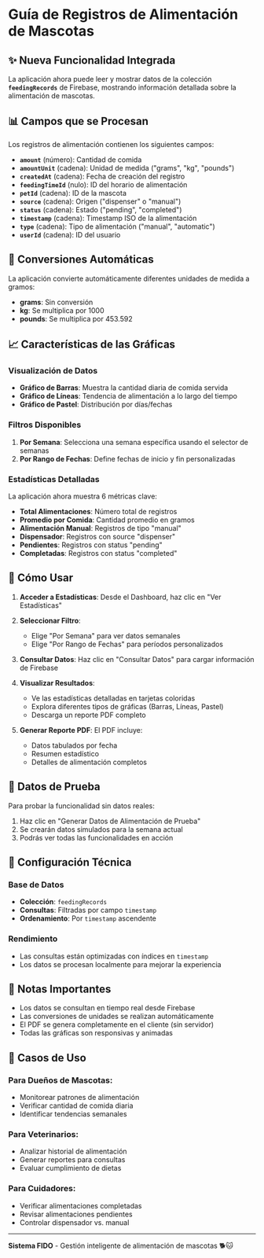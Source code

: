 # Guía de Registros de Alimentación de Mascotas

## ✨ Nueva Funcionalidad Integrada

La aplicación ahora puede leer y mostrar datos de la colección **`feedingRecords`** de Firebase, mostrando información detallada sobre la alimentación de mascotas.

## 📊 Campos que se Procesan

Los registros de alimentación contienen los siguientes campos:

- **`amount`** (número): Cantidad de comida
- **`amountUnit`** (cadena): Unidad de medida ("grams", "kg", "pounds")
- **`createdAt`** (cadena): Fecha de creación del registro
- **`feedingTimeId`** (nulo): ID del horario de alimentación
- **`petId`** (cadena): ID de la mascota
- **`source`** (cadena): Origen ("dispenser" o "manual")
- **`status`** (cadena): Estado ("pending", "completed")
- **`timestamp`** (cadena): Timestamp ISO de la alimentación
- **`type`** (cadena): Tipo de alimentación ("manual", "automatic")
- **`userId`** (cadena): ID del usuario

## 🔄 Conversiones Automáticas

La aplicación convierte automáticamente diferentes unidades de medida a gramos:
- **grams**: Sin conversión
- **kg**: Se multiplica por 1000
- **pounds**: Se multiplica por 453.592

## 📈 Características de las Gráficas

### Visualización de Datos
- **Gráfico de Barras**: Muestra la cantidad diaria de comida servida
- **Gráfico de Líneas**: Tendencia de alimentación a lo largo del tiempo
- **Gráfico de Pastel**: Distribución por días/fechas

### Filtros Disponibles
1. **Por Semana**: Selecciona una semana específica usando el selector de semanas
2. **Por Rango de Fechas**: Define fechas de inicio y fin personalizadas

### Estadísticas Detalladas
La aplicación ahora muestra 6 métricas clave:
- **Total Alimentaciones**: Número total de registros
- **Promedio por Comida**: Cantidad promedio en gramos
- **Alimentación Manual**: Registros de tipo "manual"
- **Dispensador**: Registros con source "dispenser"
- **Pendientes**: Registros con status "pending"
- **Completadas**: Registros con status "completed"

## 🚀 Cómo Usar

1. **Acceder a Estadísticas**: Desde el Dashboard, haz clic en "Ver Estadísticas"

2. **Seleccionar Filtro**:
   - Elige "Por Semana" para ver datos semanales
   - Elige "Por Rango de Fechas" para períodos personalizados

3. **Consultar Datos**: Haz clic en "Consultar Datos" para cargar información de Firebase

4. **Visualizar Resultados**:
   - Ve las estadísticas detalladas en tarjetas coloridas
   - Explora diferentes tipos de gráficas (Barras, Líneas, Pastel)
   - Descarga un reporte PDF completo

5. **Generar Reporte PDF**: El PDF incluye:
   - Datos tabulados por fecha
   - Resumen estadístico
   - Detalles de alimentación completos

## 🧪 Datos de Prueba

Para probar la funcionalidad sin datos reales:
1. Haz clic en "Generar Datos de Alimentación de Prueba"
2. Se crearán datos simulados para la semana actual
3. Podrás ver todas las funcionalidades en acción

## 🔧 Configuración Técnica

### Base de Datos
- **Colección**: `feedingRecords`
- **Consultas**: Filtradas por campo `timestamp`
- **Ordenamiento**: Por `timestamp` ascendente

### Rendimiento
- Las consultas están optimizadas con índices en `timestamp`
- Los datos se procesan localmente para mejorar la experiencia

## 📝 Notas Importantes

- Los datos se consultan en tiempo real desde Firebase
- Las conversiones de unidades se realizan automáticamente
- El PDF se genera completamente en el cliente (sin servidor)
- Todas las gráficas son responsivas y animadas

## 🎯 Casos de Uso

### Para Dueños de Mascotas:
- Monitorear patrones de alimentación
- Verificar cantidad de comida diaria
- Identificar tendencias semanales

### Para Veterinarios:
- Analizar historial de alimentación
- Generar reportes para consultas
- Evaluar cumplimiento de dietas

### Para Cuidadores:
- Verificar alimentaciones completadas
- Revisar alimentaciones pendientes
- Controlar dispensador vs. manual

---

**Sistema FIDO** - Gestión inteligente de alimentación de mascotas 🐕🐱
